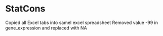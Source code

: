 # StatCons

Copied all Excel tabs into samel excel spreadsheet
Removed value -99 in gene_expression and replaced with NA
